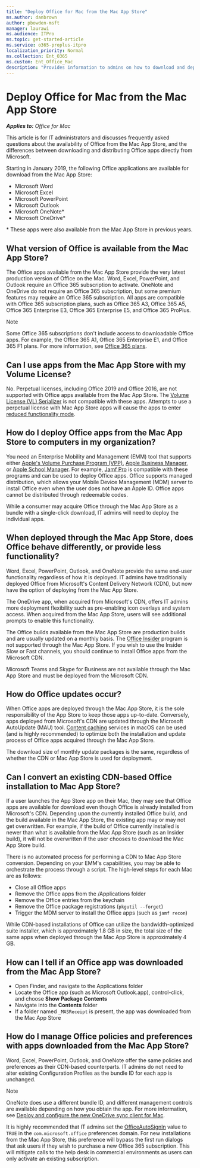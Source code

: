 ```yaml
---
title: "Deploy Office for Mac from the Mac App Store"
ms.author: danbrown
author: pbowden-msft
manager: laurawi
ms.audience: ITPro
ms.topic: get-started-article
ms.service: o365-proplus-itpro
localization_priority: Normal
ms.collection: Ent_O365
ms.custom: Ent_Office_Mac
description: "Provides information to admins on how to download and deploy Office for Mac from the Mac App Store"
---
```


# Deploy Office for Mac from the Mac App Store

***Applies to:*** *Office for Mac*

This article is for IT administrators and discusses frequently asked questions about the availability of Office from the Mac App Store, and the differences between downloading and distributing Office apps directly from Microsoft.

Starting in January 2019, the following Office applications are available for download from the Mac App Store:
- Microsoft Word
- Microsoft Excel
- Microsoft PowerPoint
- Microsoft Outlook
- Microsoft OneNote*
- Microsoft OneDrive*

\* These apps were also available from the Mac App Store in previous years.

## What version of Office is available from the Mac App Store?
The Office apps available from the Mac App Store provide the very latest production version of Office on the Mac. Word, Excel, PowerPoint, and Outlook require an Office 365 subscription to activate. OneNote and OneDrive do not require an Office 365 subscription, but some premium features may require an Office 365 subscription. All apps are compatible with Office 365 subscription plans, such as Office 365 A3, Office 365 A5, Office 365 Enterprise E3, Office 365 Enterprise E5, and Office 365 ProPlus.

> [!NOTE]
> Some Office 365 subscriptions don't include access to downloadable Office apps. For example, the Office 365 A1, Office 365 Enterprise E1, and Office 365 F1 plans. For more information, see [Office 365 plans](https://products.office.com/business/compare-more-office-365-for-business-plans).

## Can I use apps from the Mac App Store with my Volume License?
No. Perpetual licenses, including Office 2019 and Office 2016, are not supported with Office apps available from the Mac App Store. The [Volume License (VL) Serializer](volume-license-serializer.md) is not compatible with these apps. Attempts to use a perpetual license with Mac App Store apps will cause the apps to enter [reduced functionality mode](https://go.microsoft.com/fwlink/?linkid=2060681).

## How do I deploy Office apps from the Mac App Store to computers in my organization?
You need an Enterprise Mobility and Management (EMM) tool that supports either [Apple's Volume Purchase Program (VPP)](https://volume.itunes.apple.com/), [Apple Business Manager](https://www.apple.com/business/it/), or [Apple School Manager](https://www.apple.com/education/it/). For example, [Jamf Pro](https://www.jamf.com/) is compatible with these programs and can be used to deploy Office apps. Office supports managed distribution, which allows your Mobile Device Management (MDM) server to install Office even when the user does not have an Apple ID. Office apps cannot be distributed through redeemable codes.

While a consumer may acquire Office through the Mac App Store as a bundle with a single-click download, IT admins will need to deploy the individual apps.

## When deployed through the Mac App Store, does Office behave differently, or provide less functionality?
Word, Excel, PowerPoint, Outlook, and OneNote provide the same end-user functionality regardless of how it is deployed. IT admins have traditionally deployed Office from Microsoft's Content Delivery Network (CDN), but now have the option of deploying from the Mac App Store.

The OneDrive app, when acquired from Microsoft's CDN, offers IT admins more deployment flexibility such as pre-enabling icon overlays and system access. When acquired from the Mac App Store, users will see additional prompts to enable this functionality.

The Office builds available from the Mac App Store are production builds and are usually updated on a monthly basis. The [Office Insider](https://insider.office.com/) program is not supported through the Mac App Store. If you wish to use the Insider Slow or Fast channels, you should continue to install Office apps from the Microsoft CDN.

Microsoft Teams and Skype for Business are not available through the Mac App Store and must be deployed from the Microsoft CDN.

## How do Office updates occur?
When Office apps are deployed through the Mac App Store, it is the sole responsibility of the App Store to keep those apps up-to-date. Conversely, apps deployed from Microsoft's CDN are updated through the Microsoft AutoUpdate (MAU) tool. [Content caching](https://support.apple.com/guide/mac-help/about-content-caching-on-mac-mchl9388ba1b/mac) services in macOS can be used (and is highly recommended) to optimize both the installation and update process of Office apps acquired through the Mac App Store.

The download size of monthly update packages is the same, regardless of whether the CDN or Mac App Store is used for deployment.

## Can I convert an existing CDN-based Office installation to Mac App Store?
If a user launches the App Store app on their Mac, they may see that Office apps are available for download even though Office is already installed from Microsoft's CDN. Depending upon the currently installed Office build, and the build available in the Mac App Store, the existing app may or may not get overwritten. For example, if the build of Office currently installed is newer than what is available from the Mac App Store (such as an Insider build), it will not be overwritten if the user chooses to download the Mac App Store build.

There is no automated process for performing a CDN to Mac App Store conversion. Depending on your EMM's capabilities, you may be able to orchestrate the process through a script. The high-level steps for each Mac are as follows:
- Close all Office apps
- Remove the Office apps from the /Applications folder
- Remove the Office entries from the keychain
- Remove the Office package registrations (`pkgutil --forget`)
- Trigger the MDM server to install the Office apps (such as `jamf recon`)

While CDN-based installations of Office can utilize the bandwidth-optimized suite installer, which is approximately 1.8 GB in size, the total size of the same apps when deployed through the Mac App Store is approximately 4 GB.

## How can I tell if an Office app was downloaded from the Mac App Store?
- Open Finder, and navigate to the Applications folder
- Locate the Office app (such as Microsoft Outlook.app), control-click, and choose **Show Package Contents**
- Navigate into the **Contents** folder
- If a folder named `_MASReceipt` is present, the app was downloaded from the Mac App Store

## How do I manage Office policies and preferences with apps downloaded from the Mac App Store?
Word, Excel, PowerPoint, Outlook, and OneNote offer the same policies and preferences as their CDN-based counterparts. IT admins do not need to alter existing Configuration Profiles as the bundle ID for each app is unchanged.

> [!NOTE]
> OneNote does use a different bundle ID, and different management controls are available depending on how you obtain the app. For more information, see [Deploy and configure the new OneDrive sync client for Mac](https://docs.microsoft.com/onedrive/deploy-and-configure-on-macos).

It is highly recommended that IT admins set the [OfficeAutoSignIn](preferences-outlook.md#automatically-configure-office-365-mailbox-on-first-launch) value to `TRUE` in the `com.microsoft.office` preferences domain. For new installations from the Mac App Store, this preference will bypass the first run dialogs that ask users if they wish to purchase a new Office 365 subscription. This will mitigate calls to the help desk in commercial environments as users can only activate an existing subscription.
